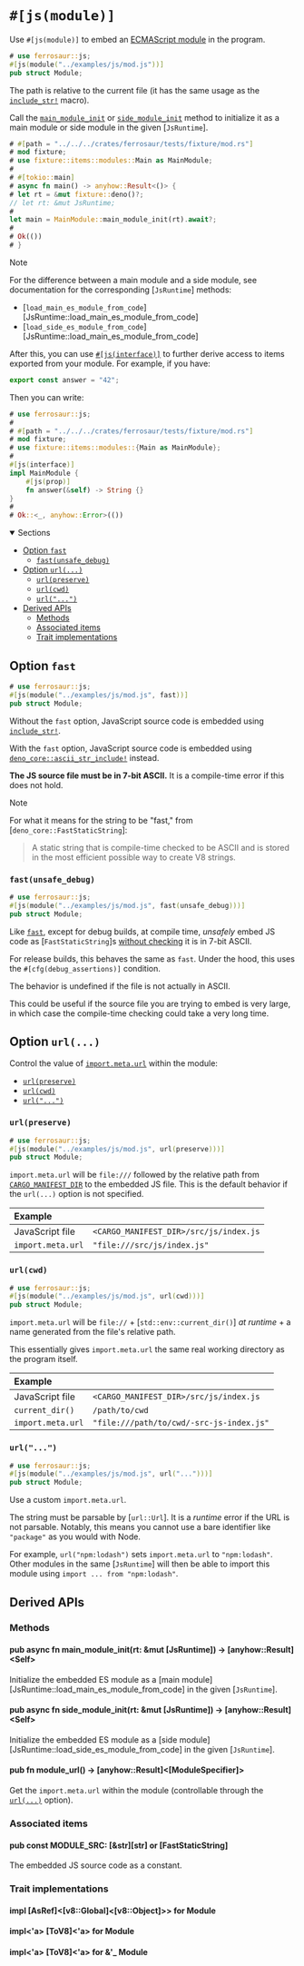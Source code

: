 # `#[js(module)]` <!-- omit from toc -->

Use `#[js(module)]` to embed an [ECMAScript module][esm] in the program.

```rust
# use ferrosaur::js;
#[js(module("../examples/js/mod.js"))]
pub struct Module;
```

The path is relative to the current file (it has the same usage as the [`include_str!`]
macro).

Call the
[`main_module_init`](#pub-async-fn-main_module_initrt-mut-jsruntime---anyhowresultself)
or
[`side_module_init`](#pub-async-fn-side_module_initrt-mut-jsruntime---anyhowresultself)
method to initialize it as a main module or side module in the given [`JsRuntime`].

```rust
# #[path = "../../../crates/ferrosaur/tests/fixture/mod.rs"]
# mod fixture;
# use fixture::items::modules::Main as MainModule;
#
# #[tokio::main]
# async fn main() -> anyhow::Result<()> {
# let rt = &mut fixture::deno()?;
// let rt: &mut JsRuntime;
#
let main = MainModule::main_module_init(rt).await?;
#
# Ok(())
# }
```

> [!NOTE]
>
> For the difference between a main module and a side module, see documentation for the
> corresponding [`JsRuntime`] methods:
>
> - [`load_main_es_module_from_code`][JsRuntime::load_main_es_module_from_code]
> - [`load_side_es_module_from_code`][JsRuntime::load_main_es_module_from_code]

After this, you can use [`#[js(interface)]`](interface.md) to further derive access to
items exported from your module. For example, if you have:

```js
export const answer = "42";
```

Then you can write:

```rust
# use ferrosaur::js;
#
# #[path = "../../../crates/ferrosaur/tests/fixture/mod.rs"]
# mod fixture;
# use fixture::items::modules::{Main as MainModule};
#
#[js(interface)]
impl MainModule {
    #[js(prop)]
    fn answer(&self) -> String {}
}
#
# Ok::<_, anyhow::Error>(())
```

<details class="toc" open>
  <summary>Sections</summary>

- [Option `fast`](#option-fast)
  - [`fast(unsafe_debug)`](#fastunsafe_debug)
- [Option `url(...)`](#option-url)
  - [`url(preserve)`](#urlpreserve)
  - [`url(cwd)`](#urlcwd)
  - [`url("...")`](#url)
- [Derived APIs](#derived-apis)
  - [Methods](#methods)
  - [Associated items](#associated-items)
  - [Trait implementations](#trait-implementations)

</details>

## Option `fast`

```rust
# use ferrosaur::js;
#[js(module("../examples/js/mod.js", fast))]
pub struct Module;
```

Without the `fast` option, JavaScript source code is embedded using [`include_str!`].

With the `fast` option, JavaScript source code is embedded using
[`deno_core::ascii_str_include!`] instead.

**The JS source file must be in 7-bit ASCII.** It is a compile-time error if this does
not hold.

> [!NOTE]
>
> For what it means for the string to be "fast," from [`deno_core::FastStaticString`]:
>
> > A static string that is compile-time checked to be ASCII and is stored in the most
> > efficient possible way to create V8 strings.

### `fast(unsafe_debug)`

```rust
# use ferrosaur::js;
#[js(module("../examples/js/mod.js", fast(unsafe_debug)))]
pub struct Module;
```

Like [`fast`](#option-fast), except for debug builds, at compile time, _unsafely_ embed
JS code as [`FastStaticString`]s [without checking][unchecked] it is in 7-bit ASCII.

For release builds, this behaves the same as `fast`. Under the hood, this uses the
`#[cfg(debug_assertions)]` condition.

The behavior is undefined if the file is not actually in ASCII.

This could be useful if the source file you are trying to embed is very large, in which
case the compile-time checking could take a very long time.

## Option `url(...)`

Control the value of [`import.meta.url`][import-meta-url] within the module:

- [`url(preserve)`](#urlpreserve) <!-- no toc -->
- [`url(cwd)`](#urlcwd)
- [`url("...")`](#url)

### `url(preserve)`

```rust
# use ferrosaur::js;
#[js(module("../examples/js/mod.js", url(preserve)))]
pub struct Module;
```

`import.meta.url` will be `file:///` followed by the relative path from
[`CARGO_MANIFEST_DIR`][cargo-env] to the embedded JS file. This is the default behavior
if the `url(...)` option is not specified.

| Example           |                                        |
| :---------------- | -------------------------------------- |
| JavaScript file   | `<CARGO_MANIFEST_DIR>/src/js/index.js` |
| `import.meta.url` | `"file:///src/js/index.js"`            |

### `url(cwd)`

```rust
# use ferrosaur::js;
#[js(module("../examples/js/mod.js", url(cwd)))]
pub struct Module;
```

`import.meta.url` will be `file://` + [`std::env::current_dir()`] _at runtime_ + a name
generated from the file's relative path.

This essentially gives `import.meta.url` the same real working directory as the program
itself.

| Example           |                                          |
| :---------------- | ---------------------------------------- |
| JavaScript file   | `<CARGO_MANIFEST_DIR>/src/js/index.js`   |
| `current_dir()`   | `/path/to/cwd`                           |
| `import.meta.url` | `"file:///path/to/cwd/-src-js-index.js"` |

### `url("...")`

```rust
# use ferrosaur::js;
#[js(module("../examples/js/mod.js", url("...")))]
pub struct Module;
```

Use a custom `import.meta.url`.

The string must be parsable by [`url::Url`]. It is a _runtime_ error if the URL is not
parsable. Notably, this means you cannot use a bare identifier like `"package"` as you
would with Node.

For example, `url("npm:lodash")` sets `import.meta.url` to `"npm:lodash"`. Other modules
in the same [`JsRuntime`] will then be able to import this module using
`import ... from "npm:lodash"`.

## Derived APIs

### Methods

<div class="code-header">

#### pub async fn main_module_init(rt: &mut [JsRuntime]) -> [anyhow::Result]\<Self> <!-- omit from toc -->

Initialize the embedded ES module as a [main
module][JsRuntime::load_main_es_module_from_code] in the given [`JsRuntime`].

#### pub async fn side_module_init(rt: &mut [JsRuntime]) -> [anyhow::Result]\<Self> <!-- omit from toc -->

Initialize the embedded ES module as a [side
module][JsRuntime::load_side_es_module_from_code] in the given [`JsRuntime`].

#### pub fn module_url() -> [anyhow::Result]<[ModuleSpecifier]> <!-- omit from toc -->

Get the `import.meta.url` within the module (controllable through the
[`url(...)`](#option-url) option).

</div>

### Associated items

<div class="code-header">

#### pub const MODULE_SRC: [&str][str] or [FastStaticString] <!-- omit from toc -->

The embedded JS source code as a constant.

</div>

### Trait implementations

<div class="code-header">

#### impl [AsRef]<[v8::Global]<[v8::Object]>> for Module <!-- omit from toc -->

#### impl<'a> [ToV8]<'a> for Module <!-- omit from toc -->

#### impl<'a> [ToV8]<'a> for &'\_ Module <!-- omit from toc -->

</div>

<!-- prettier-ignore-start -->

[`deno_core::ascii_str_include!`]:  https://docs.rs/deno_core/0.338.0/deno_core/macro.ascii_str_include.html
[`include_str!`]:                   https://doc.rust-lang.org/stable/core/macro.include_str.html
[cargo-env]:                        https://doc.rust-lang.org/cargo/reference/environment-variables.html#environment-variables-cargo-sets-for-crates
[esm]:                              https://developer.mozilla.org/en-US/docs/Web/JavaScript/Guide/Modules
[import-meta-url]:                  https://developer.mozilla.org/en-US/docs/Web/JavaScript/Reference/Operators/import.meta#url
[unchecked]:                        deno_core::v8::String::create_external_onebyte_const_unchecked

<!-- prettier-ignore-end -->
